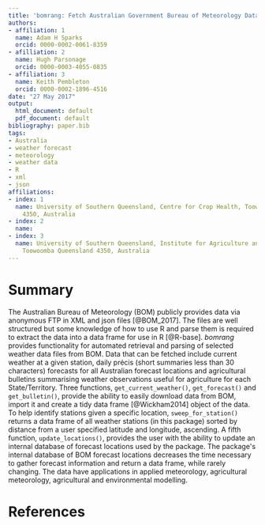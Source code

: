 ```yaml
---
title: 'bomrang: Fetch Australian Government Bureau of Meteorology Data in R'
authors:
- affiliation: 1
  name: Adam H Sparks
  orcid: 0000-0002-0061-8359
- afilliation: 2
  name: Hugh Parsonage
  orcid: 0000-0003-4055-0835
- affiliation: 3
  name: Keith Pembleton
  orcid: 0000-0002-1896-4516
date: "27 May 2017"
output:
  html_document: default
  pdf_document: default
bibliography: paper.bib
tags:
- Australia
- weather forecast
- meteorology
- weather data
- R
- xml
- json
affiliations:
- index: 1
  name: University of Southern Queensland, Centre for Crop Health, Toowoomba Queensland
    4350, Australia
- index: 2
  name: 
- index: 3
  name: University of Southern Queensland, Institute for Agriculture and the Environment,
    Toowoomba Queensland 4350, Australia
---
```


# Summary

The Australian Bureau of Meteorology (BOM) publicly provides data via anonymous FTP in XML and json files [@BOM_2017]. The files are well structured but some knowledge of how to use R and parse them is required to extract the data into a data frame for use in R [@R-base]. _bomrang_ provides functionality for automated retrieval and parsing of selected weather data files from BOM. Data that can be fetched include current weather at a given station, daily précis (short summaries less than 30 characters) forecasts for all Australian forecast locations and agricultural bulletins summarising weather observations useful for agriculture for each State/Territory. Three functions, `get_current_weather()`, `get_forecast()` and `get_bulletin()`, provide the ability to easily download data from BOM, import it and create a tidy data frame [@Wickham2014] object of the data. To help identify stations given a specific location, `sweep_for_station()` returns a data frame of all weather stations (in this package) sorted by distance from a user specified latitude and longitude, ascending. A fifth function, `update_locations()`, provides the user with the ability to update an internal database of forecast locations used by the package. The package's internal database of BOM forecast locations decreases the time necessary to gather forecast information and return a data frame, while rarely changing. The data have applications in applied meteorology, agricultural meteorology, agricultural and environmental modelling.

# References
